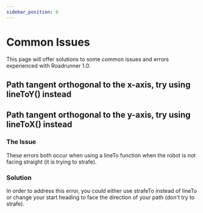 ```yaml
---
sidebar_position: 8
---
```


# Common Issues
This page will offer solutions to some common issues and errors experienced with Roadrunner 1.0.

## Path tangent orthogonal to the x-axis, try using lineToY() instead
## Path tangent orthogonal to the y-axis, try using lineToX() instead
### The Issue
These errors both occur when using a lineTo function when the robot is not facing straight (it is trying to strafe).

### Solution
In order to address this error, you could either use strafeTo instead of lineTo or change your start heading to face the direction of your path (don't try to strafe).